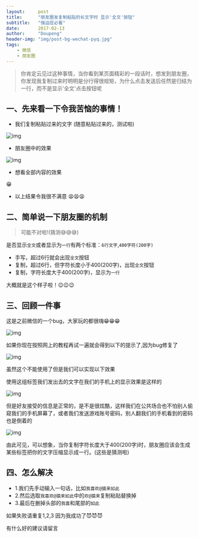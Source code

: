 ```yaml
---
layout:     post
title:      "朋友圈发复制粘贴的长文字时 显示'全文'按钮"
subtitle:   "强迫症必看"
date:       2017-02-13
author:     "Doupeng"
header-img: "img/post-bg-wechat-pyq.jpg"
tags:
    - 微信
    - 朋友圈
---
```


> 你肯定云见过这种事情，当你看到某页面精彩的一段话时，想发到朋友圈，你发现我复制过来时明明是分行得很规矩，为什么点击发送后任然是归结为一行，而不是显示'全文'点击按钮呢

## 一、先来看一下令我苦恼的事情！

- 我们复制粘贴过来的文字 (随意粘贴过来的，测试啦)

![img](img/wechat-pyq-1.jpg)

- 朋友圈中的效果

![img](img/wechat-pyq-2.jpg)

- 想看全部内容的效果

😁

- 以上结果令我很不满意 😫😫😫

## 二、简单说一下朋友圈的机制

> 可能不对啦!(猜测😅😅😅)

是否显示`全文`或者显示为`一行`有两个标准：`6行文字`,`400字符(200字)`
- 手写，超过6行就会出现`全文`按钮
- 复制，超过6行，但字符长度小于400(200字)，出现`全文`按钮
- 复制，字符长度大于400(200字)，显示为`一行`

大概就是这个样子啦！😉😉😉

## 三、回顾一件事

这是之前微信的一个bug，大家玩的都很嗨😁😁😁

![img](img/wechat-pyq-4.jpg)

如果你现在按照网上的教程再试一遍就会得到以下的提示了,因为bug修复了

![img](img/wechat-pyq-5.jpg)

虽然这个不能使用了但是我们可以实现以下效果

使用这组标签我们发出去的文字在我们的手机上的显示效果是这样的

![img](img/wechat-pyq-7.jpg)

但是好友接受的信息是正常的，是不是很炫酷，这样我们在公共场合也不怕别人偷窥我们的手机屏幕了，或者我们发送游戏账号密码，别人翻我们的手机看到的密码也是倒着的

![img](img/wechat-pyq-6.jpg)

由此可见，可以想象，当你复制字符长度大于400(200字)时，朋友圈应该会生成某些标签把你的文字压缩显示成一行。(这些是猜测啦)

## 四、怎么解决

- 1.我们先手动输入一句话，比如`我喜欢@猿来如此`
- 2.然后选取`我喜欢@猿来如此`中的`欢@猿来`复制粘贴替换掉
- 3.最后在删掉头部的`我喜`和尾部的`如此`

如果失败请重复1,2,3 因为我成功了😈😈😈

有什么好的建议请留言
